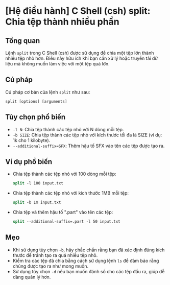 # [Hệ điều hành] C Shell (csh) split: Chia tệp thành nhiều phần

## Tổng quan
Lệnh `split` trong C Shell (csh) được sử dụng để chia một tệp lớn thành nhiều tệp nhỏ hơn. Điều này hữu ích khi bạn cần xử lý hoặc truyền tải dữ liệu mà không muốn làm việc với một tệp quá lớn.

## Cú pháp
Cú pháp cơ bản của lệnh `split` như sau:
```
split [options] [arguments]
```

## Tùy chọn phổ biến
- `-l N`: Chia tệp thành các tệp nhỏ với N dòng mỗi tệp.
- `-b SIZE`: Chia tệp thành các tệp nhỏ với kích thước tối đa là SIZE (ví dụ: 1k cho 1 kilobyte).
- `--additional-suffix=SFX`: Thêm hậu tố SFX vào tên các tệp được tạo ra.

## Ví dụ phổ biến
- Chia tệp thành các tệp nhỏ với 100 dòng mỗi tệp:
  ```csh
  split -l 100 input.txt
  ```

- Chia tệp thành các tệp nhỏ với kích thước 1MB mỗi tệp:
  ```csh
  split -b 1m input.txt
  ```

- Chia tệp và thêm hậu tố ".part" vào tên các tệp:
  ```csh
  split --additional-suffix=.part -l 50 input.txt
  ```

## Mẹo
- Khi sử dụng tùy chọn `-b`, hãy chắc chắn rằng bạn đã xác định đúng kích thước để tránh tạo ra quá nhiều tệp nhỏ.
- Kiểm tra các tệp đã chia bằng cách sử dụng lệnh `ls` để đảm bảo rằng chúng được tạo ra như mong muốn.
- Sử dụng tùy chọn `-d` nếu bạn muốn đánh số cho các tệp đầu ra, giúp dễ dàng quản lý hơn.